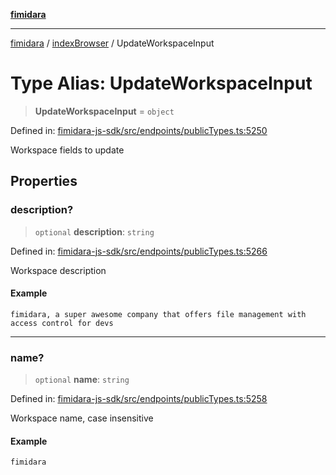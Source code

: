 [**fimidara**](../../README.md)

***

[fimidara](../../modules.md) / [indexBrowser](../README.md) / UpdateWorkspaceInput

# Type Alias: UpdateWorkspaceInput

> **UpdateWorkspaceInput** = `object`

Defined in: [fimidara-js-sdk/src/endpoints/publicTypes.ts:5250](https://github.com/softkave/fimidara/blob/feac071900ab8644442d355e5cb5db9df2f34600/fimidara-js-sdk/src/endpoints/publicTypes.ts#L5250)

Workspace fields to update

## Properties

### description?

> `optional` **description**: `string`

Defined in: [fimidara-js-sdk/src/endpoints/publicTypes.ts:5266](https://github.com/softkave/fimidara/blob/feac071900ab8644442d355e5cb5db9df2f34600/fimidara-js-sdk/src/endpoints/publicTypes.ts#L5266)

Workspace description

#### Example

```
fimidara, a super awesome company that offers file management with access control for devs
```

***

### name?

> `optional` **name**: `string`

Defined in: [fimidara-js-sdk/src/endpoints/publicTypes.ts:5258](https://github.com/softkave/fimidara/blob/feac071900ab8644442d355e5cb5db9df2f34600/fimidara-js-sdk/src/endpoints/publicTypes.ts#L5258)

Workspace name, case insensitive

#### Example

```
fimidara
```

